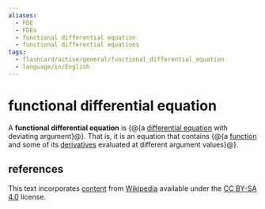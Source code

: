 ```yaml
---
aliases:
  - FDE
  - FDEs
  - functional differential equation
  - functional differential equations
tags:
  - flashcard/active/general/functional_differential_equation
  - language/in/English
---
```


# functional differential equation

A __functional differential equation__ is {@{a [differential equation](differential%20equation.md) with deviating argument}@}. That is, it is an equation that contains {@{a [function](function%20(mathematics).md) and some of its [derivatives](derivative.md) evaluated at different argument values}@}. <!--SR:!2025-05-29,248,330!2025-05-12,232,330-->

## references

This text incorporates [content](https://en.wikipedia.org/wiki/functional_differential_equation) from [Wikipedia](Wikipedia.md) available under the [CC BY-SA 4.0](https://creativecommons.org/licenses/by-sa/4.0/) license.
